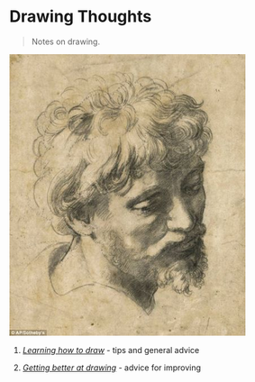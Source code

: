 
# Drawing Thoughts

> Notes on drawing.

![Head of an Apostle - Raphael Sanzio](head-of-an-apostle-500.jpg)

1. *[Learning how to draw](https://github.com/shnbwmn/drawing-thoughts/blob/master/learning-to-draw.md)* - tips and general advice

2. *[Getting better at drawing](https://github.com/shnbwmn/drawing-thoughts/blob/master/getting-better-at-drawing.md)* - advice for improving



